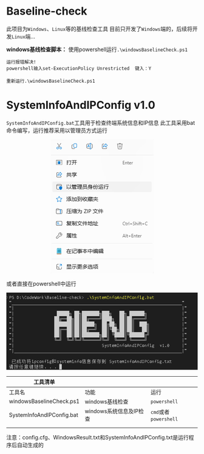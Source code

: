 # Baseline-check
此项目为`Windows`、`Linux`等的基线检查工具
目前只开发了`Windows`端的，后续将开发`Linux`端...

**windows基线检查脚本：**
使用powershell运行`.\windowsBaselineCheck.ps1`
    

    运行报错解决!
    powershell输入set-ExecutionPolicy Unrestricted  键入：Y
    
    重新运行.\windowsBaselineCheck.ps1


# SystemInfoAndIPConfig  v1.0
`SystemInfoAndIPConfig.bat`工具用于检查终端系统信息和IP信息
此工具采用bat命令编写，运行推荐采用以管理员方式运行

<div style="text-align: center;"><img src="./images/image1.png" alt="alt text" style="text-align: center;"/></div>


或者直接在powershell中运行
<div style="text-align: center;"><img src="./images/image2.png" alt="alt text" /></div>







| 工具清单                  |                  |                       |
| -------------------------| ---------------- | --------------------- |
| 工具名                    | 功能             | 运行                  |
| windowsBaselineCheck.ps1  | windows基线检查  | `powershell`          |
| SystemInfoAndIPConfig.bat | windows系统信息及IP检查 | `cmd`或者`powershell` |
|                           |                  |                       |
|                           |                  |                       |

注意：config.cfg、WindowsResult.txt和SystemInfoAndIPConfig.txt是运行程序后自动生成的